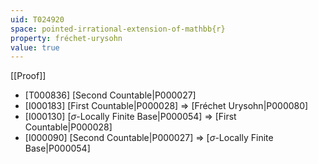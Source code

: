 ```yaml
---
uid: T024920
space: pointed-irrational-extension-of-mathbb{r}
property: fréchet-urysohn
value: true
---
```

[[Proof]]

* [T000836] [Second Countable|P000027]
* [I000183] [First Countable|P000028] => [Fréchet Urysohn|P000080]
* [I000130] [$\sigma$-Locally Finite Base|P000054] => [First Countable|P000028]
* [I000090] [Second Countable|P000027] => [$\sigma$-Locally Finite Base|P000054]

